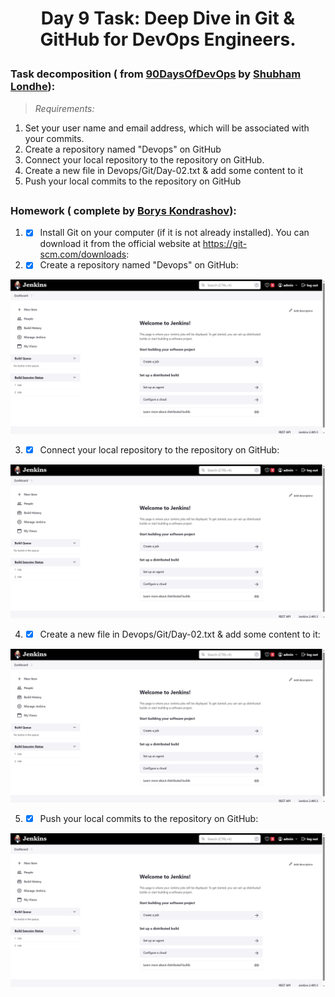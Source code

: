 # <p align="center"> Day 9 Task: Deep Dive in Git & GitHub for DevOps Engineers. </p>

### Task decomposition ( from [90DaysOfDevOps](https://github.com/LondheShubham153/90DaysOfDevOps/blob/master/2023/day09/tasks.md) by [Shubham Londhe](https://github.com/LondheShubham153)):
> *Requirements:*
1. Set your user name and email address, which will be associated with your commits.
2. Create a repository named "Devops" on GitHub
3. Connect your local repository to the repository on GitHub.
4. Create a new file in Devops/Git/Day-02.txt & add some content to it
5. Push your local commits to the repository on GitHub

##
    
### Homework ( complete by [Borys Kondrashov](https://github.com/Tuburni)):

1. - [X] Install Git on your computer (if it is not already installed). You can download it from the official website at https://git-scm.com/downloads:

2. - [X] Create a repository named "Devops" on GitHub:

<p align="center">
      <img src="https://github.com/Tuburni/HomeTask_90DaysOfDevOps/blob/main/day07/Materials/jenkins%20also%20first.png" width="726">
</p>

3. - [X] Connect your local repository to the repository on GitHub:

<p align="center">
      <img src="https://github.com/Tuburni/HomeTask_90DaysOfDevOps/blob/main/day07/Materials/jenkins%20also%20first.png" width="726">
</p>

4. - [X] Create a new file in Devops/Git/Day-02.txt & add some content to it:

<p align="center">
      <img src="https://github.com/Tuburni/HomeTask_90DaysOfDevOps/blob/main/day07/Materials/jenkins%20also%20first.png" width="726">
</p>

5. - [X] Push your local commits to the repository on GitHub:

<p align="center">
      <img src="https://github.com/Tuburni/HomeTask_90DaysOfDevOps/blob/main/day07/Materials/jenkins%20also%20first.png" width="726">
</p>